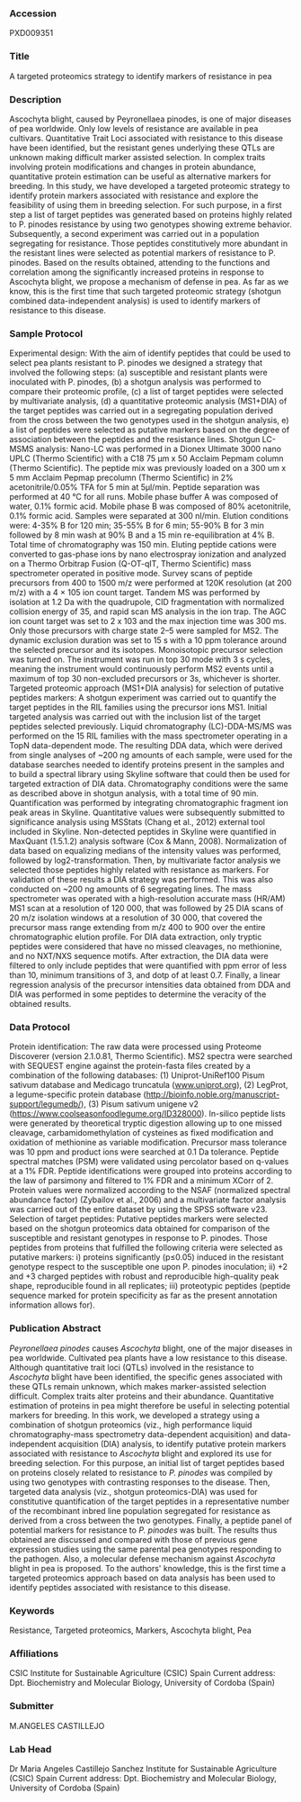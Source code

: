 ### Accession
PXD009351

### Title
A targeted proteomics strategy to identify markers of resistance in pea

### Description
Ascochyta blight, caused by Peyronellaea pinodes, is one of major diseases of pea worldwide. Only low levels of resistance are available in pea cultivars. Quantitative Trait Loci associated with resistance to this disease have been identified, but the resistant genes underlying these QTLs are unknown making difficult marker assisted selection. In complex traits involving protein modifications and changes in protein abundance, quantitative protein estimation can be useful as alternative markers for breeding. In this study, we have developed a targeted proteomic strategy to identify protein markers associated with resistance and explore the feasibility of using them in breeding selection. For such purpose, in a first step a list of target peptides was generated based on proteins highly related to P. pinodes resistance by using two genotypes showing extreme behavior. Subsequently, a second experiment was carried out in a population segregating for resistance. Those peptides constitutively more abundant in the resistant lines were selected as potential markers of resistance to P. pinodes. Based on the results obtained, attending to the functions and correlation among the significantly increased proteins in response to Ascochyta blight, we propose a mechanism of defense in pea. As far as we know, this is the first time that such targeted proteomic strategy (shotgun combined data-independent analysis) is used to identify markers of resistance to this disease.

### Sample Protocol
Experimental design: With the aim of identify peptides that could be used to select pea plants resistant to P. pinodes we designed a strategy that involved the following steps: (a) susceptible and resistant plants were inoculated with P. pinodes, (b) a shotgun analysis was performed to compare their proteomic profile, (c) a list of target peptides were selected by multivariate analysis, (d) a quantitative proteomic analysis (MS1+DIA)  of the target peptides was carried out in a segregating population derived from the cross between the two genotypes used in the shotgun analysis, e) a list of peptides were selected as putative markers based on the degree of association between the peptides and the resistance lines. Shotgun LC-MSMS analysis: Nano-LC was performed in a Dionex Ultimate 3000 nano UPLC (Thermo Scientific) with a C18 75 μm x 50 Acclaim Pepmam column (Thermo Scientific). The peptide mix was previously loaded on a 300 um x 5 mm Acclaim Pepmap precolumn (Thermo Scientific) in 2% acetonitrile/0.05% TFA for 5 min at 5µl/min. Peptide separation was performed at 40 °C for all runs. Mobile phase buffer A was composed of water, 0.1% formic acid. Mobile phase B was composed of 80% acetonitrile, 0.1% formic acid. Samples were separated at 300 nl/min. Elution conditions were: 4-35% B for 120 min; 35-55% B for 6 min; 55-90% B for 3 min followed by 8 min wash at 90% B and a 15 min re-equilibration at 4% B. Total time of chromatography was 150 min. Eluting peptide cations were converted to gas-phase ions by nano electrospray ionization and analyzed on a Thermo Orbitrap Fusion (Q-OT-qIT, Thermo Scientific) mass spectrometer operated in positive mode. Survey scans of peptide precursors from 400 to 1500 m/z were performed at 120K resolution (at 200 m/z) with a 4 × 105 ion count target. Tandem MS was performed by isolation at 1.2 Da with the quadrupole, CID fragmentation with normalized collision energy of 35, and rapid scan MS analysis in the ion trap. The AGC ion count target was set to 2 x 103 and the max injection time was 300 ms. Only those precursors with charge state 2–5 were sampled for MS2. The dynamic exclusion duration was set to 15 s with a 10 ppm tolerance around the selected precursor and its isotopes. Monoisotopic precursor selection was turned on. The instrument was run in top 30 mode with 3 s cycles, meaning the instrument would continuously perform MS2 events until a maximum of top 30 non-excluded precursors or 3s, whichever is shorter.  Targeted proteomic approach (MS1+DIA analysis) for selection of putative peptides markers: A shotgun experiment was carried out to quantify the target peptides in the RIL families using the precursor ions MS1. Initial targeted analysis was carried out with the inclusion list of the target peptides selected previously. Liquid chromatography (LC)-DDA-MS/MS was performed on the 15 RIL families with the mass spectrometer operating in a TopN data-dependent mode. The resulting DDA data, which were derived from single analyses of ~200 ng amounts of each sample, were used for the database searches needed to identify proteins present in the samples and to build a spectral library using Skyline software that could then be used for targeted extraction of DIA data. Chromatography conditions were the same as described above in shotgun analysis, with a total time of 90 min.  Quantification was performed by integrating chromatographic fragment ion peak areas in Skyline. Quantitative values were subsequently submitted to significance analysis using MSStats (Chang et al., 2012) external tool included in Skyline. Non-detected peptides in Skyline were quantified in MaxQuant (1.5.1.2) analysis software (Cox & Mann, 2008). Normalization of data based on equalizing medians of the intensity values was performed, followed by log2-transformation. Then, by multivariate factor analysis we selected those peptides highly related with resistance as markers. For validation of these results a DIA strategy was performed. This was also conducted on ~200 ng amounts of 6 segregating lines. The mass spectrometer was operated with a high-resolution accurate mass (HR/AM) MS1 scan at a resolution of 120 000, that was followed by 25 DIA scans of 20 m/z isolation windows at a resolution of 30 000, that covered the precursor mass range extending from m/z 400 to 900 over the entire chromatographic elution profile. For DIA data extraction, only tryptic peptides were considered that have no missed cleavages, no methionine, and no NXT/NXS sequence motifs. After extraction, the DIA data were filtered to only include peptides that were quantified with ppm error of less than 10, minimum transitions of 3, and dotp of at least 0.7. Finally, a linear regression analysis of the precursor intensities data obtained from DDA and DIA was performed in some peptides to determine the veracity of the obtained results.

### Data Protocol
Protein identification: The raw data were processed using Proteome Discoverer (version 2.1.0.81, Thermo Scientific). MS2 spectra were searched with SEQUEST engine against the protein-fasta files created by a combination of the following databases: (1) Uniprot-UniRef100 Pisum sativum database and Medicago truncatula (www.uniprot.org), (2) LegProt, a legume-specific protein database (http://bioinfo.noble.org/manuscript-support/legumedb/), (3) Pisum sativum unigene v2 (https://www.coolseasonfoodlegume.org/ID328000). In-silico peptide lists were generated by theoretical tryptic digestion allowing up to one missed cleavage, carbamidomethylation of cysteines as fixed modification and oxidation of methionine as variable modification. Precursor mass tolerance was 10 ppm and product ions were searched at 0.1 Da tolerance. Peptide spectral matches (PSM) were validated using percolator based on q-values at a 1% FDR. Peptide identifications were grouped into proteins according to the law of parsimony and filtered to 1% FDR and a minimum XCorr of 2. Protein values were normalized according to the NSAF (normalized spectral abundance factor) (Zybailov et al., 2006) and a multivariate factor analysis was carried out of the entire dataset by using the SPSS software v23.  Selection of target peptides: Putative peptides markers were selected based on the shotgun proteomics data obtained for comparison of the susceptible and resistant genotypes in response to P. pinodes. Those peptides from proteins that fulfilled the following criteria were selected as putative markers: i) proteins significantly (p≤0.05) induced in the resistant genotype respect to the susceptible one upon P. pinodes inoculation; ii) +2 and +3 charged peptides with robust and reproducible high-quality peak shape, reproducible found in all replicates; iii) proteotypic peptides (peptide sequence marked for protein specificity as far as the present annotation information allows for).

### Publication Abstract
<i>Peyronellaea pinodes</i> causes <i>Ascochyta</i> blight, one of the major diseases in pea worldwide. Cultivated pea plants have a low resistance to this disease. Although quantitative trait loci (QTLs) involved in the resistance to <i>Ascochyta</i> blight have been identified, the specific genes associated with these QTLs remain unknown, which makes marker-assisted selection difficult. Complex traits alter proteins and their abundance. Quantitative estimation of proteins in pea might therefore be useful in selecting potential markers for breeding. In this work, we developed a strategy using a combination of shotgun proteomics (viz., high performance liquid chromatography-mass spectrometry data-dependent acquisition) and data-independent acquisition (DIA) analysis, to identify putative protein markers associated with resistance to <i>Ascochyta</i> blight and explored its use for breeding selection. For this purpose, an initial list of target peptides based on proteins closely related to resistance to <i>P. pinodes</i> was compiled by using two genotypes with contrasting responses to the disease. Then, targeted data analysis (viz., shotgun proteomics-DIA) was used for constitutive quantification of the target peptides in a representative number of the recombinant inbred line population segregated for resistance as derived from a cross between the two genotypes. Finally, a peptide panel of potential markers for resistance to <i>P. pinodes</i> was built. The results thus obtained are discussed and compared with those of previous gene expression studies using the same parental pea genotypes responding to the pathogen. Also, a molecular defense mechanism against <i>Ascochyta</i> blight in pea is proposed. To the authors' knowledge, this is the first time a targeted proteomics approach based on data analysis has been used to identify peptides associated with resistance to this disease.

### Keywords
Resistance, Targeted proteomics, Markers, Ascochyta blight, Pea

### Affiliations
CSIC
Institute for Sustainable Agriculture (CSIC) Spain Current address: Dpt. Biochemistry and Molecular Biology, University of Cordoba (Spain)

### Submitter
M.ANGELES CASTILLEJO

### Lab Head
Dr Maria Angeles Castillejo Sanchez
Institute for Sustainable Agriculture (CSIC) Spain Current address: Dpt. Biochemistry and Molecular Biology, University of Cordoba (Spain)


